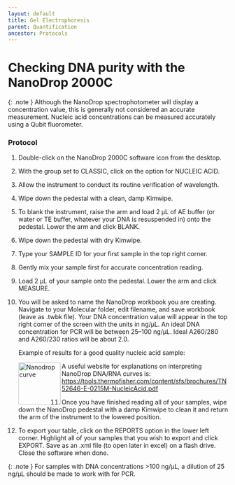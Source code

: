 ```yaml
---
layout: default
title: Gel Electrophoresis
parent: Quantification
ancestor: Protocols
---
```


# Checking DNA purity with the NanoDrop 2000C

{: .note } 
Although the NanoDrop spectrophotometer will display a concentration value, this is generally not considered an accurate measurement. Nucleic acid concentrations can be measured accurately using a Qubit fluorometer.

### Protocol
1. Double-click on the NanoDrop 2000C software icon from the desktop.
2. With the group set to CLASSIC, click on the option for NUCLEIC ACID.
3. Allow the instrument to conduct its routine verification of wavelength.
4. Wipe down the pedestal with a clean, damp Kimwipe.
5. To blank the instrument, raise the arm and load 2 µL of AE buffer  (or water or TE buffer, whatever your DNA is resuspended in) onto the pedestal. Lower the arm and click BLANK.
6. Wipe down the pedestal with dry Kimwipe.
7. Type your SAMPLE ID for your first sample in the top right corner.
8. Gently mix your sample first for accurate concentration reading.
9. Load 2 µL of your sample onto the pedestal. Lower the arm and click MEASURE.
10. You will be asked to name the NanoDrop workbook you are creating. Navigate to your Molecular folder, edit filename, and save workbook (leave as .twbk file).
    Your DNA concentration value will appear in the top right corner of the screen with the units in ng/µL. An ideal DNA concentration for PCR will be between 25–100 ng/µL. Ideal A260/280 and A260/230 ratios will be about 2.0.

    Example of results for a good quality nucleic acid sample:

    <img src='https://github.com/CCG-CAS/gh-pages/blob/main/assets/nanodrop.jpg?raw=true'
      alt="Nanodrop curve"
      width='96'
      align='left'>
    A useful website for explanations on interpreting NanoDrop DNA/RNA curves is:
    https://tools.thermofisher.com/content/sfs/brochures/TN52646-E-0215M-NucleicAcid.pdf
11. Once you have finished reading all of your samples, wipe down the NanoDrop pedestal with a damp Kimwipe to clean it and return the arm of the instrument to the lowered position.
12. To export your table, click on the REPORTS option in the lower left corner. Highlight all of your samples that you wish to export and click EXPORT. Save as an .xml file (to open later in excel) on a flash drive. Close the software when done.

{: .note }
For samples with DNA concentrations >100 ng/µL, a dilution of 25 ng/µL should be made to work with for PCR.

